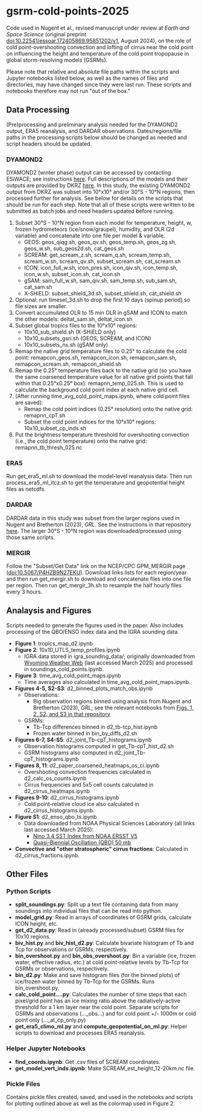 # gsrm-cold-points-2025
Code used in Nugent et al., revised manuscript under review at _Earth and Space Science_ (original preprint [doi:10.22541/essoar.172405869.95851202/v1](https://doi.org/10.22541/essoar.172405869.95851202/v1), August 2024), on the role of cold point-overshooting convection and lofting of cirrus near the cold point on influencing the height and temperature of the cold point tropopause in global storm-resolving models (GSRMs). 

Please note that relative and absolute file paths within the scripts and Jupyter notebooks listed below, as well as the names of files and directories, may have changed since they were last run. These scripts and notebooks therefore may not run "out of the box."

## Data Processing
(Pre)processing and preliminary analysis needed for the DYAMOND2 output, ERA5 reanalysis, and DARDAR observations. Dates/regions/file paths in the processing scripts below should be changed as needed and script headers should be updated.
### DYAMOND2
DYAMOND2 (winter phase) output can be accessed by contacting ESiWACE; see instructions [here](https://www.esiwace.eu/the-project/past-phases/dyamond-initiative). Full descriptions of the models and their outputs are provided by DKRZ [here](https://easy.gems.dkrz.de/DYAMOND/Winter/index.html). In this study, the existing DYAMOND2 output from DKRZ was subset into 10°x10° and/or 30°S - 10°N regions, then processed further for analysis. See below for details on the scripts that should be run for each step. Note that all of these scripts were written to be submitted as batch jobs and need headers updated before running.
1. Subset 30°S - 10°N region from each model for temperature, height, w, frozen hydrometeors (ice/snow/graupel), humidity, and OLR (2d variable) and concatenate into one file per model & variable.
	* GEOS: geos_qiqg.sh, geos_qv.sh, geos_temp.sh, geos_zg.sh, geos_w.sh, sub_geos2d.sh, cat_geos.sh
	* SCREAM: get_scream_z.sh, scream_q.sh, scream_temp.sh, scream_w.sh, scream_qv.sh, subset_scream.sh, cat_scream.sh
	* ICON: icon_full_w.sh, icon_pres.sh, icon_qiv.sh, icon_temp.sh, icon_w.sh, subset_icon.sh, cat_icon.sh
	* gSAM: sam_full_w.sh, sam_qiv.sh, sam_temp.sh, sub_sam.sh, cat_sam.sh
	* X-SHiELD: subset_shield_3d.sh, subset_shield.sh, cat_shield.sh
2. Optional: run timesel_3d.sh to drop the first 10 days (spinup period) so file sizes are smaller.
3. Convert accumulated OLR to 15 min OLR in gSAM and ICON to match the other models: deltat_sam.sh, deltat_icon.sh
4. Subset global tropics files to the 10°x10° regions:
   	* 10x10_sub_shield.sh (X-SHiELD only)
   	* 10x10_subsets_gsri.sh (GEOS, SCREAM, and ICON)
   	* 10x10_subsets_ns.sh (gSAM only)
5. Remap the native grid temperature files to 0.25° to calculate the cold point: remapcon_geos.sh, remapcon_icon.sh, remapcon_sam.sh, remapcon_scream.sh, remapcon_shield.sh
6. Remap the 0.25° temperature files back to the native grid (so you have the same coarsened temperature value for all native grid points that fall within that 0.25°x0.25° box): remapnn_temp_025.sh. This is used to calculate the background cold point index at each native grid cell.
7. (After running time_avg_cold_point_maps.ipynb, where cold point files are saved):
	* Remap the cold point indices (0.25° resolution) onto the native grid: remapnn_cpT.sh
	* Subset the cold point indices for the 10°x10° regions: 10x10_subset_cp_inds.sh
8. Put the brightness temperature threshold for overshooting convection (i.e., the cold point temperature) onto the native grid: remapnn_tb_thresh_025.nc
### ERA5
Run get_era5_ml.sh to download the model-level reanalysis data. Then run process_era5_ml_itcz.sh to get the temperature and geopotential height files as netcdfs. 
### DARDAR
DARDAR data in this study was subset from the larger regions used in Nugent and Bretherton (2023), _GRL_. See the instructions in that repository [here](https://github.com/jacnugent/tropical-conv-os-2023/tree/main?tab=readme-ov-file#dardar). The larger 30°S - 10°N region was downloaded/processed using those same scripts. 
### MERGIR
Follow the "Subset/Get Data" link on the NCEP/CPC GPM_MERGIR page ([doi:10.5067/P4HZB9N27EKU](https://doi.org/10.5067/P4HZB9N27EKU)). Download links lists for each region/year and then run get_mergir.sh to download and concatenate files into one file per region. Then run get_mergir_3h.sh to resample the half hourly files every 3 hours. 

## Analaysis and Figures
Scripts needed to generate the figures used in the paper. Also includes processing of the QBO/ENSO index data and the IGRA sounding data.
* **Figure 1**: tropics_map_d2.ipynb
* **Figure 2**: 10x10_UTLS_temp_profiles.ipynb
	* IGRA data stored in igra_sounding_data/; originally downloaded from [Wyoming Weather Web](https://weather.uwyo.edu/upperair/sounding.html) (last accessed March 2025) and processed in soundings_cold_points.ipynb.
* **Figure 3**: time_avg_cold_point_maps.ipynb
	* Time averages also calculated in time_avg_cold_point_maps.ipynb.
* **Figures 4-5, S2-S3**: d2_binned_plots_match_obs.ipynb
	* Observations: 
		* Big observation regions binned using analysis from Nugent and Bretherton (2023), *GRL*; see the relevant notebooks from [Figs. 1, 2, S2, and S3 in that repository](https://github.com/jacnugent/tropical-conv-os-2023/tree/main?tab=readme-ov-file#figures-1-2-s2-and-s3)
	* GSRMs:
		* Tb-Tcp differences binned in d2_tb-tcp_hist.ipynb
		* Frozen water binned in bin_by_diffs_d2.sh
* **Figures 6-7, S4-S5**: d2_joint_Tb-cpT_histograms.ipynb
	* Observation histograms computed in get_Tb-cpT_hist_d2.sh 
	* GSRM histograms also computed in d2_joint_Tb-cpT_histograms.ipynb
* **Figures 8, 11**: d2_paper_coarsened_heatmaps_os_ci.ipynb
	* Overshooting convection frequencies calculated in d2_calc_os_counts.ipynb
	* Cirrus frequencies and 5x5 cell counts calculated in d2_cirrus_heatmaps.ipynb
* **Figures 9-10**: d2_cirrus_histograms.ipynb
	* Cold point-relative cloud ice also calculated in d2_cirrus_histograms.ipynb.
*  **Figure S1**: d2_enso_qbo_ts.ipynb
	* Data downloaded from NOAA Physical Sciences Laboratory (all links last accessed March 2025): 
		* [Nino 3.4 SST Index from NOAA ERSST V5](https://psl.noaa.gov/data/timeseries/month/DS/Nino34_CPC/)
		* [Quasi-Biennial Oscillation (QBO) 50 mb](https://psl.noaa.gov/data/timeseries/month/DS/QBO50/)
* **Convective and "other stratospheric" cirrus fractions**: Calculated in d2_cirrus_fractions.ipynb.

## Other Files
### Python Scripts
* **split_soundings.py**: Split up a text file containing data from many soundings into individual files that can be read into python.
* **model_grid.py**: Read in arrays of coordinates of GSRM grids, calculate ICON height, etc.
* **get_d2_data.py**: Read in (already processed/subset) GSRM files for 10x10 regions.
* **biv_hist.py** and **biv_hist_d2.py**: Calculate bivariate histogram of Tb and Tcp for observations or GSRMs, respectively.
* **bin_overshoot.py** and **bin_obs_overshoot.py**: Bin a variable (ice, frozen water, effective radius, etc.) at cold point-relative levels by Tb-Tcp for GSRMs or observations, respectively.
* **bin_d2.py**: Make and save histogram files (for the binned plots) of ice/frozen water binned by Tb-Tcp for the GSRMs. Runs bin_overshoot.py.
* **calc_cold_point....py**: Calculates the number of time steps that each pixel/grid point has an ice mixing ratio above the radiatively-active threshold for a 1 km layer near the cold point. Separate scripts for GSRMs and observations (..._obs...) and for cold point +/- 1000m or cold point only (..._at_cp_only.py)
* **get_era5_climo_ml.py** and **compute_geopotential_on_ml.py**: Helper scripts to download and processes ERA5 reanalysis.
### Helper Jupyter Notebooks
* **find_coords.ipynb**: Get .csv files of SCREAM coordinates.
* **get_model_vert_inds.ipynb**: Make SCREAM_est_height_12-20km.nc file.
### Pickle Files
Contains pickle files created, saved, and used in the notebooks and scripts for plotting outlined above as well as the colormap used in Figure 2. 
